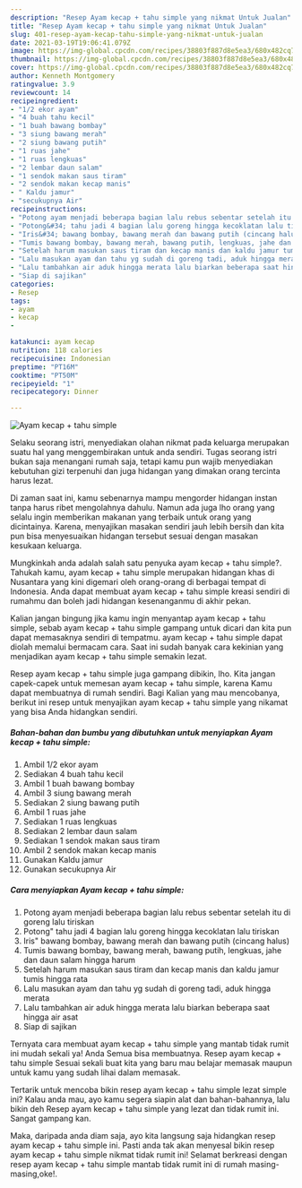 ```yaml
---
description: "Resep Ayam kecap + tahu simple yang nikmat Untuk Jualan"
title: "Resep Ayam kecap + tahu simple yang nikmat Untuk Jualan"
slug: 401-resep-ayam-kecap-tahu-simple-yang-nikmat-untuk-jualan
date: 2021-03-19T19:06:41.079Z
image: https://img-global.cpcdn.com/recipes/38803f887d8e5ea3/680x482cq70/ayam-kecap-tahu-simple-foto-resep-utama.jpg
thumbnail: https://img-global.cpcdn.com/recipes/38803f887d8e5ea3/680x482cq70/ayam-kecap-tahu-simple-foto-resep-utama.jpg
cover: https://img-global.cpcdn.com/recipes/38803f887d8e5ea3/680x482cq70/ayam-kecap-tahu-simple-foto-resep-utama.jpg
author: Kenneth Montgomery
ratingvalue: 3.9
reviewcount: 14
recipeingredient:
- "1/2 ekor ayam"
- "4 buah tahu kecil"
- "1 buah bawang bombay"
- "3 siung bawang merah"
- "2 siung bawang putih"
- "1 ruas jahe"
- "1 ruas lengkuas"
- "2 lembar daun salam"
- "1 sendok makan saus tiram"
- "2 sendok makan kecap manis"
- " Kaldu jamur"
- "secukupnya Air"
recipeinstructions:
- "Potong ayam menjadi beberapa bagian lalu rebus sebentar setelah itu di goreng lalu tiriskan"
- "Potong&#34; tahu jadi 4 bagian lalu goreng hingga kecoklatan lalu tiriskan"
- "Iris&#34; bawang bombay, bawang merah dan bawang putih (cincang halus)"
- "Tumis bawang bombay, bawang merah, bawang putih, lengkuas, jahe dan daun salam hingga harum"
- "Setelah harum masukan saus tiram dan kecap manis dan kaldu jamur tumis hingga rata"
- "Lalu masukan ayam dan tahu yg sudah di goreng tadi, aduk hingga merata"
- "Lalu tambahkan air aduk hingga merata lalu biarkan beberapa saat hingga air asat"
- "Siap di sajikan"
categories:
- Resep
tags:
- ayam
- kecap
- 

katakunci: ayam kecap  
nutrition: 118 calories
recipecuisine: Indonesian
preptime: "PT16M"
cooktime: "PT50M"
recipeyield: "1"
recipecategory: Dinner

---
```



![Ayam kecap + tahu simple](https://img-global.cpcdn.com/recipes/38803f887d8e5ea3/680x482cq70/ayam-kecap-tahu-simple-foto-resep-utama.jpg)

Selaku seorang istri, menyediakan olahan nikmat pada keluarga merupakan suatu hal yang menggembirakan untuk anda sendiri. Tugas seorang istri bukan saja menangani rumah saja, tetapi kamu pun wajib menyediakan kebutuhan gizi terpenuhi dan juga hidangan yang dimakan orang tercinta harus lezat.

Di zaman  saat ini, kamu sebenarnya mampu mengorder hidangan instan tanpa harus ribet mengolahnya dahulu. Namun ada juga lho orang yang selalu ingin memberikan makanan yang terbaik untuk orang yang dicintainya. Karena, menyajikan masakan sendiri jauh lebih bersih dan kita pun bisa menyesuaikan hidangan tersebut sesuai dengan masakan kesukaan keluarga. 



Mungkinkah anda adalah salah satu penyuka ayam kecap + tahu simple?. Tahukah kamu, ayam kecap + tahu simple merupakan hidangan khas di Nusantara yang kini digemari oleh orang-orang di berbagai tempat di Indonesia. Anda dapat membuat ayam kecap + tahu simple kreasi sendiri di rumahmu dan boleh jadi hidangan kesenanganmu di akhir pekan.

Kalian jangan bingung jika kamu ingin menyantap ayam kecap + tahu simple, sebab ayam kecap + tahu simple gampang untuk dicari dan kita pun dapat memasaknya sendiri di tempatmu. ayam kecap + tahu simple dapat diolah memalui bermacam cara. Saat ini sudah banyak cara kekinian yang menjadikan ayam kecap + tahu simple semakin lezat.

Resep ayam kecap + tahu simple juga gampang dibikin, lho. Kita jangan capek-capek untuk memesan ayam kecap + tahu simple, karena Kamu dapat membuatnya di rumah sendiri. Bagi Kalian yang mau mencobanya, berikut ini resep untuk menyajikan ayam kecap + tahu simple yang nikamat yang bisa Anda hidangkan sendiri.

<!--inarticleads1-->

##### Bahan-bahan dan bumbu yang dibutuhkan untuk menyiapkan Ayam kecap + tahu simple:

1. Ambil 1/2 ekor ayam
1. Sediakan 4 buah tahu kecil
1. Ambil 1 buah bawang bombay
1. Ambil 3 siung bawang merah
1. Sediakan 2 siung bawang putih
1. Ambil 1 ruas jahe
1. Sediakan 1 ruas lengkuas
1. Sediakan 2 lembar daun salam
1. Sediakan 1 sendok makan saus tiram
1. Ambil 2 sendok makan kecap manis
1. Gunakan  Kaldu jamur
1. Gunakan secukupnya Air




<!--inarticleads2-->

##### Cara menyiapkan Ayam kecap + tahu simple:

1. Potong ayam menjadi beberapa bagian lalu rebus sebentar setelah itu di goreng lalu tiriskan
1. Potong&#34; tahu jadi 4 bagian lalu goreng hingga kecoklatan lalu tiriskan
1. Iris&#34; bawang bombay, bawang merah dan bawang putih (cincang halus)
1. Tumis bawang bombay, bawang merah, bawang putih, lengkuas, jahe dan daun salam hingga harum
1. Setelah harum masukan saus tiram dan kecap manis dan kaldu jamur tumis hingga rata
1. Lalu masukan ayam dan tahu yg sudah di goreng tadi, aduk hingga merata
1. Lalu tambahkan air aduk hingga merata lalu biarkan beberapa saat hingga air asat
1. Siap di sajikan




Ternyata cara membuat ayam kecap + tahu simple yang mantab tidak rumit ini mudah sekali ya! Anda Semua bisa membuatnya. Resep ayam kecap + tahu simple Sesuai sekali buat kita yang baru mau belajar memasak maupun untuk kamu yang sudah lihai dalam memasak.

Tertarik untuk mencoba bikin resep ayam kecap + tahu simple lezat simple ini? Kalau anda mau, ayo kamu segera siapin alat dan bahan-bahannya, lalu bikin deh Resep ayam kecap + tahu simple yang lezat dan tidak rumit ini. Sangat gampang kan. 

Maka, daripada anda diam saja, ayo kita langsung saja hidangkan resep ayam kecap + tahu simple ini. Pasti anda tak akan menyesal bikin resep ayam kecap + tahu simple nikmat tidak rumit ini! Selamat berkreasi dengan resep ayam kecap + tahu simple mantab tidak rumit ini di rumah masing-masing,oke!.

